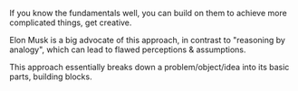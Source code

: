 If you know the fundamentals well, you can build on them to achieve more complicated things, get creative.

Elon Musk is a big advocate of this approach, in contrast to "reasoning by analogy", which can lead to flawed perceptions & assumptions.

This approach essentially breaks down a problem/object/idea into its basic parts, building blocks.